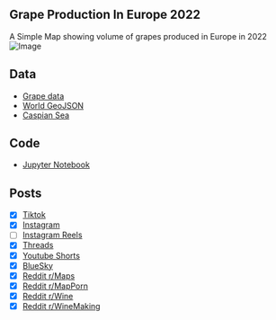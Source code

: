 ## Grape Production In Europe 2022
A Simple Map showing volume of grapes produced in Europe in 2022
![Image](https://drive.google.com/uc?export=view&id=1U5z-ENXxcjM6BcpdWuoxVHFy29QD34YJ)

## Data
* [Grape data](https://www.fao.org/faostat/en/#data/QCL)
* [World GeoJSON](https://public.opendatasoft.com/explore/dataset/world-administrative-boundaries/export/?flg=en-us)
* [Caspian Sea](https://cartographyvectors.com/map/1224-caspian-sea)

## Code
* [Jupyter Notebook](FormatData.ipynb)

## Posts
- [x] [Tiktok](https://www.tiktok.com/@vinemapper/video/7441449515334536494)
- [x] [Instagram](https://www.instagram.com/p/DC-GhvxzOUS/)
- [ ] [Instagram Reels]()
- [x] [Threads](https://www.threads.net/@vinemapper/post/DC-Gi-vzAyt)
- [x] [Youtube Shorts](https://www.youtube.com/shorts/8uBIjxhwQck)
- [x] [BlueSky](https://bsky.app/profile/vinemapper.bsky.social/post/3lc4jk32xrc2z)
- [x] [Reddit r/Maps](https://www.reddit.com/r/Maps/comments/1h2qyex/grapes_produced_in_europe_2022/)
- [x] [Reddit r/MapPorn](https://www.reddit.com/r/MapPorn/comments/1h2qkw0/grapes_produced_in_europe/)
- [x] [Reddit r/Wine](https://www.reddit.com/r/wine/comments/1h2qzrv/grapes_produced_in_europe/)
- [x] [Reddit r/WineMaking](https://www.reddit.com/r/winemaking/comments/1h2r07r/grapes_produced_in_europe/)
